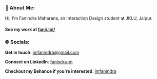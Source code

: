 ### 💫 About Me:
Hi, I'm Fanindra Maharana, an Interaction Design student at JKLU, Jaipur.


#### See my work at [fanii.lol/](https://www.fanii.lol/)

### 🌐 Socials:

**Get in touch**: [imfanindra@gmail.com](mailto:imfanindra@gmail.com)

**Connect on LinkedIn**: [fanindra-m](https://linkedin.com/in/fanindra-m)

**Checkout my Behance if you're interested**: [imfanindra](https://www.behance.net/imfanindra)
